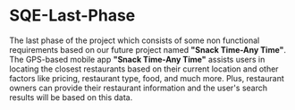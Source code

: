 # SQE-Last-Phase

The last phase of the project which consists of some non functional requirements based on our future project named **"Snack Time-Any Time"**.
The GPS-based mobile app **"Snack Time-Any Time"** assists users in locating the closest restaurants based on their current location and other factors like pricing, restaurant type, food, and much more. Plus, restaurant owners can provide their restaurant information and the user's search results will be based on this data.
